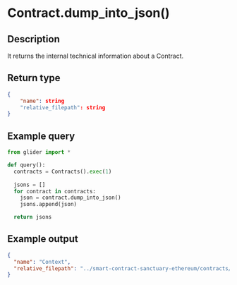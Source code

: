 # Contract.dump\_into\_json()

## Description

It returns the internal technical information about a Contract.

## Return type

```json
{
    "name": string
    "relative_filepath": string
}
```

## Example query

```python
from glider import *

def query():
  contracts = Contracts().exec(1)
  
  jsons = []
  for contract in contracts:
    json = contract.dump_into_json()
    jsons.append(json)

  return jsons
```

## Example output

```json
{
  "name": "Context",
  "relative_filepath": "../smart-contract-sanctuary-ethereum/contracts/kovan/79/798AcB51D8FBc97328835eE2027047a8B54533AD_LTP.sol"
}
```
